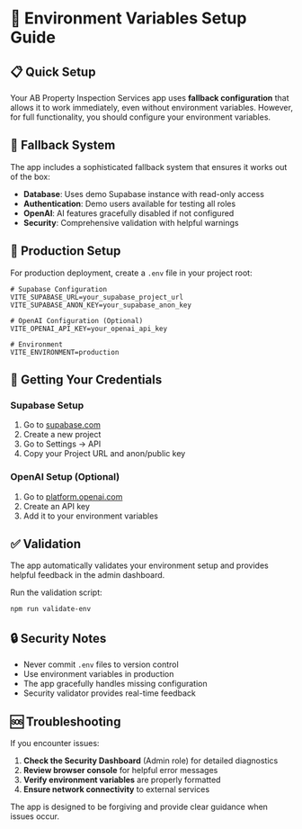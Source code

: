 # 🔧 Environment Variables Setup Guide

## 📋 **Quick Setup**

Your AB Property Inspection Services app uses **fallback configuration** that allows it to work immediately, even without environment variables. However, for full functionality, you should configure your environment variables.

## 🔄 **Fallback System**

The app includes a sophisticated fallback system that ensures it works out of the box:

- **Database**: Uses demo Supabase instance with read-only access
- **Authentication**: Demo users available for testing all roles  
- **OpenAI**: AI features gracefully disabled if not configured
- **Security**: Comprehensive validation with helpful warnings

## 🌟 **Production Setup**

For production deployment, create a `.env` file in your project root:

```env
# Supabase Configuration
VITE_SUPABASE_URL=your_supabase_project_url
VITE_SUPABASE_ANON_KEY=your_supabase_anon_key

# OpenAI Configuration (Optional)
VITE_OPENAI_API_KEY=your_openai_api_key

# Environment
VITE_ENVIRONMENT=production
```

## 🔐 **Getting Your Credentials**

### Supabase Setup
1. Go to [supabase.com](https://supabase.com)
2. Create a new project
3. Go to Settings → API
4. Copy your Project URL and anon/public key

### OpenAI Setup (Optional)
1. Go to [platform.openai.com](https://platform.openai.com)
2. Create an API key
3. Add it to your environment variables

## ✅ **Validation**

The app automatically validates your environment setup and provides helpful feedback in the admin dashboard.

Run the validation script:
```bash
npm run validate-env
```

## 🔒 **Security Notes**

- Never commit `.env` files to version control
- Use environment variables in production
- The app gracefully handles missing configuration
- Security validator provides real-time feedback

## 🆘 **Troubleshooting**

If you encounter issues:

1. **Check the Security Dashboard** (Admin role) for detailed diagnostics
2. **Review browser console** for helpful error messages  
3. **Verify environment variables** are properly formatted
4. **Ensure network connectivity** to external services

The app is designed to be forgiving and provide clear guidance when issues occur.